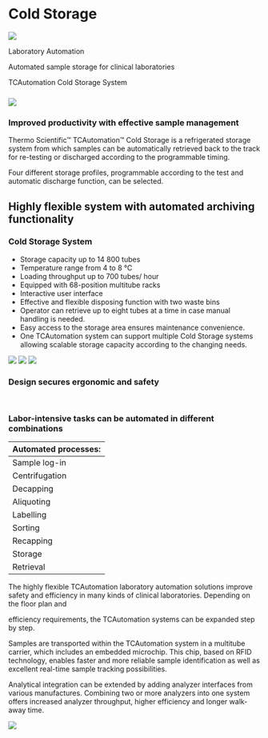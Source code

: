 # Cold Storage

![](<../../.gitbook/assets/0 (23).jpeg>)

Laboratory Automation

Automated sample storage for clinical laboratories

TCAutomation Cold Storage System

### ![](<../../.gitbook/assets/1 (17).jpeg>)

### Improved productivity with effective sample management

Thermo Scientific™ TCAutomation™ Cold Storage is a refrigerated storage system from which samples can be automatically retrieved back to the track for re-testing or discharged according to the programmable timing.

Four different storage profiles, programmable according to the test and automatic discharge function, can be selected.

## Highly flexible system with automated archiving functionality

### **Cold Storage System**

* Storage capacity up to 14 800 tubes
* Temperature range from 4 to 8 °C
* Loading throughput up to 700 tubes/ hour
* Equipped with 68-position multitube racks
* Interactive user interface
* Effective and flexible disposing function with two waste bins
* Operator can retrieve up to eight tubes at a time in case manual handling is needed.
* Easy access to the storage area ensures maintenance convenience.
* One TCAutomation system can support multiple Cold Storage systems allowing scalable storage capacity according to the changing needs.

![](<../../.gitbook/assets/2 (12).jpeg>) ![](<../../.gitbook/assets/3 (7).jpeg>) ![](<../../.gitbook/assets/4 (7).jpeg>)

### Design secures ergonomic and safety

<div>

<img src="../../.gitbook/assets/5 (7).jpeg" alt="">

 

<figure><img src="../../.gitbook/assets/6 (7).jpeg" alt=""><figcaption></figcaption></figure>

</div>



### Labor-intensive tasks can be automated in different combinations

| **Automated processes:** |
| ------------------------ |
| Sample log-in            |
| Centrifugation           |
| Decapping                |
| Aliquoting               |
| Labelling                |
| Sorting                  |
| Recapping                |
| Storage                  |
| Retrieval                |

The highly flexible TCAutomation laboratory automation solutions improve safety and efficiency in many kinds of clinical laboratories. Depending on the floor plan and

efficiency requirements, the TCAutomation systems can be expanded step by step.

Samples are transported within the TCAutomation system in a multitube carrier, which includes an embedded microchip. This chip, based on RFID technology, enables faster and more reliable sample identification as well as excellent real-time sample tracking possibilities.

Analytical integration can be extended by adding analyzer interfaces from various manufactures. Combining two or more analyzers into one system offers increased analyzer throughput, higher efficiency and longer walk-away time.

![](<../../.gitbook/assets/7 (25).png>)

